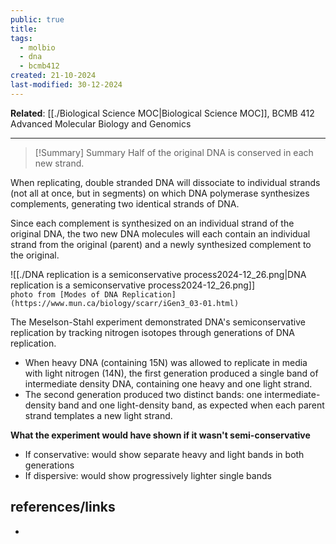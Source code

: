 ```yaml
---
public: true
title: 
tags:
  - molbio
  - dna
  - bcmb412
created: 21-10-2024
last-modified: 30-12-2024
---
```

**Related**: [[./Biological Science MOC|Biological Science MOC]], BCMB 412 Advanced Molecular Biology and Genomics

---

> [!Summary] Summary
> Half of the original DNA is conserved in each new strand.

When replicating, double stranded DNA will dissociate to individual strands (not all at once, but in segments) on which DNA polymerase synthesizes complements, generating two identical strands of DNA. 

Since each complement is synthesized on an individual strand of the original DNA, the two new DNA molecules will each contain an individual strand from the original (parent) and a newly synthesized complement to the original.

![[./DNA replication is a semiconservative process2024-12_26.png|DNA replication is a semiconservative process2024-12_26.png]]  
`photo from [Modes of DNA Replication](https://www.mun.ca/biology/scarr/iGen3_03-01.html)`

The Meselson-Stahl experiment demonstrated DNA's semiconservative replication by tracking nitrogen isotopes through generations of DNA replication. 
* When heavy DNA (containing 15N) was allowed to replicate in media with light nitrogen (14N), the first generation produced a single band of intermediate density DNA, containing one heavy and one light strand. 
* The second generation produced two distinct bands: one intermediate-density band and one light-density band, as expected when each parent strand templates a new light strand.

**What the experiment would have shown if it wasn't semi-conservative**
* If conservative: would show separate heavy and light bands in both generations
* If dispersive:  would show progressively lighter single bands






## references/links
* 
